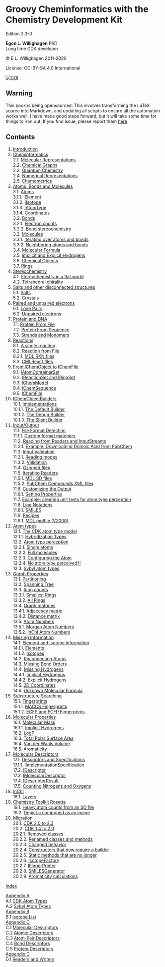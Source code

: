 # Groovy Cheminformatics with the Chemistry Development Kit

<script type="application/ld+json">
{
  "@context":"http://schema.org/",
  "@type":"CreativeWork",
  "about":"This text book describes how to write cheminformatics software with Groovy and the Chemistry Development Kit.",
  "audience":[{
    "@type":"Audience","name":"post-docs"
  }],
  "genre":[{
    "@type":"URL","url":"http://edamontology.org/topic_2258"
  }],
  "name":"Groovy Cheminformatics with the Chemistry Development Kit",
  "author":[{
    "@type":"Person",
    "name":"Egon Willighagen",
    "identifier":"0000-0001-7542-0286"
  }],
  "keywords":"cheminformatics, chemoinformatics, java, Groovy, Chemistry Development Kit, CDK",
  "license":"CC BY-SA 4.0",
  "url": "https://egonw.github.io/cdkbook/",
  "version":"2.3-0"
}
</script>


Edition 2.3-0

**Egon L. Willighagen** PhD<br />
Long time CDK developer

© E.L. Willighagen 2011-2020

License: CC-BY-SA 4.0 International

[![DOI](https://zenodo.org/badge/163004968.svg)](https://zenodo.org/badge/latestdoi/163004968)

## Warning

This book is being opensourced. This involves transforming the LaTeX source into Markdown,
and updating all scripts to ensure all the automation works well. I have made good
steps forward, but it will take some time for things to iron out. If you find issue,
please report them [here](https://github.com/egonw/cdkbook/issues).

## Contents

1. [Introduction](introduction.md) <br />
2. [Cheminformatics](cheminfo.md) <br />
2.1. [Molecular Representations](cheminfo.md#molecular-representations) <br />
2.2. [Chemical Graphs](cheminfo.md#chemical-graphs) <br />
2.3. [Quantum Chemistry](cheminfo.md#quantum-chemistry) <br />
2.4. [Numerical Representations](cheminfo.md#numerical-representations) <br />
2.5. [Chemometrics](cheminfo.md#chemometrics) <br />
3. [Atoms, Bonds and Molecules](atomsbonds.md) <br />
3.1. [Atoms](atomsbonds.md#atoms) <br />
3.1.1. [IElement](atomsbonds.md#ielement) <br />
3.1.2. [IIsotope](atomsbonds.md#iisotope) <br />
3.1.3. [IAtomType](atomsbonds.md#iatomtype) <br />
3.1.4. [Coordinates](atomsbonds.md#coordinates) <br />
3.2. [Bonds](atomsbonds.md#bonds) <br />
3.2.1. [Electron counts](atomsbonds.md#electron-counts) <br />
3.2.2. [Bond stereochemistry](atomsbonds.md#bond-stereochemistry) <br />
3.3. [Molecules](atomsbonds.md#molecules) <br />
3.3.1. [Iterating over atoms and bonds](atomsbonds.md#iterating-over-atoms-and-bonds) <br />
3.3.2. [Neighboring atoms and bonds](atomsbonds.md#neighboring-atoms-and-bonds) <br />
3.4. [Molecular Formula](atomsbonds.md#molecular-formula) <br />
3.5. [Implicit and Explicit Hydrogens](atomsbonds.md#implicit-and-explicit-hydrogens) <br />
3.6. [Chemical Objects](atomsbonds.md#chemical-objects) <br />
3.7. [Rings](atomsbonds.md#rings) <br />
4. [Stereochemistry](stereo.md) <br />
4.1. [Stereochemistry in a flat world](stereo.md#stereochemistry-in-a-flat-world) <br />
4.2. [Tetrahedral chirality](stereo.md#tetrahedral-chirality) <br />
5. [Salts and other disconnected structures](salts.md) <br />
5.1. [Salts](salts.md#salts) <br />
5.2. [Crystals](salts.md#crystals) <br />
6. [Paired and unpaired electrons](unpairedelectrons.md) <br />
6.1. [Lone Pairs](unpairedelectrons.md#lone-pairs) <br />
6.2. [Unpaired electrons](unpairedelectrons.md#unpaired-electrons) <br />
7. [Protein and DNA](protein.md) <br />
7.1. [Protein From File](protein.md#protein-from-file) <br />
7.2. [Protein From Sequence](protein.md#protein-from-sequence) <br />
7.3. [Strands and Monomers](protein.md#strands-and-monomers) <br />
8. [Reactions](reaction.md) <br />
8.1. [A single reaction](reaction.md#a-single-reaction) <br />
8.2. [Reaction from File](reaction.md#reaction-from-file) <br />
8.2.1. [MDL RXN files](reaction.md#mdl-rxn-files) <br />
8.3. [CMLReact files](reaction.md#cmlreact-files) <br />
9. [From IChemObject to IChemFile](chemobject.md) <br />
9.1. [IAtomContainerSet](chemobject.md#iatomcontainerset) <br />
9.2. [IReactionSet and IRingSet](chemobject.md#ireactionset-and-iringset) <br />
9.3. [IChemModel](chemobject.md#ichemmodel) <br />
9.4. [IChemSequence](chemobject.md#ichemsequence) <br />
9.5. [IChemFile](chemobject.md#ichemfile) <br />
10. [IChemObjectBuilders](builders.md) <br />
10.1. [Implementations](builders.md#implementations) <br />
10.1.1. [The Default Builder](builders.md#the-default-builder) <br />
10.1.2. [The Debug Builder](builders.md#the-debug-builder) <br />
10.1.3. [The Silent Builder](builders.md#the-silent-builder) <br />
11. [Input/Output](io.md) <br />
11.1. [File Format Detection](io.md#file-format-detection) <br />
11.1.1. [Custom format matchers](io.md#custom-format-matchers) <br />
11.2. [Reading from Readers and InputStreams](io.md#reading-from-readers-and-inputstreams) <br />
11.2.1. [Example: Downloading Domoic Acid from PubChem](io.md#example:-downloading-domoic-acid-from-pubchem) <br />
11.3. [Input Validation](io.md#input-validation) <br />
11.3.1. [Reading modes](io.md#reading-modes) <br />
11.3.2. [Validation](io.md#validation) <br />
11.4. [Gzipped files](io.md#gzipped-files) <br />
11.5. [Iterating Readers](io.md#iterating-readers) <br />
11.5.1. [MDL SD files](io.md#mdl-sd-files) <br />
11.5.2. [PubChem Compounds XML files](io.md#pubchem-compounds-xml-files) <br />
11.6. [Customizing the Output](io.md#customizing-the-output) <br />
11.6.1. [Setting Properties](io.md#setting-properties) <br />
11.7. [Example: creating unit tests for atom type perception](io.md#example:-creating-unit-tests-for-atom-type-perception) <br />
11.8. [Line Notations](io.md#line-notations) <br />
11.8.1. [SMILES](io.md#smiles) <br />
11.9. [Recipes](io.md#recipes) <br />
11.9.1. [MDL molfile (V2000)](io.md#mdl-molfile-(v2000)) <br />
12. [Atom types](atomtype.md) <br />
12.1. [The CDK atom type model](atomtype.md#the-cdk-atom-type-model) <br />
12.1.1. [Hybridization Types](atomtype.md#hybridization-types) <br />
12.2. [Atom type perception](atomtype.md#atom-type-perception) <br />
12.2.1. [Single atoms](atomtype.md#single-atoms) <br />
12.2.2. [Full molecules](atomtype.md#full-molecules) <br />
12.2.3. [Configuring the Atom](atomtype.md#configuring-the-atom) <br />
12.2.4. [No atom type perceived?!](atomtype.md#no-atom-type-perceived?!) <br />
12.3. [Sybyl atom types](atomtype.md#sybyl-atom-types) <br />
13. [Graph Properties](graph.md) <br />
13.1. [Partitioning](graph.md#partitioning) <br />
13.2. [Spanning Tree](graph.md#spanning-tree) <br />
13.3. [Ring counts](graph.md#ring-counts) <br />
13.3.1. [Smallest Rings](graph.md#smallest-rings) <br />
13.3.2. [All Rings](graph.md#all-rings) <br />
13.4. [Graph matrices](graph.md#graph-matrices) <br />
13.4.1. [Adjacency matrix](graph.md#adjacency-matrix) <br />
13.4.2. [Distance matrix](graph.md#distance-matrix) <br />
13.5. [Atom Numbers](graph.md#atom-numbers) <br />
13.5.1. [Morgan Atom Numbers](graph.md#morgan-atom-numbers) <br />
13.5.2. [InChI Atom Numbers](graph.md#inchi-atom-numbers) <br />
14. [Missing Information](missing.md) <br />
14.1. [Element and Isotope information](missing.md#element-and-isotope-information) <br />
14.1.1. [Elements](missing.md#elements) <br />
14.1.2. [Isotopes](missing.md#isotopes) <br />
14.2. [Reconnecting Atoms](missing.md#reconnecting-atoms) <br />
14.3. [Missing Bond Orders](missing.md#missing-bond-orders) <br />
14.4. [Missing Hydrogens](missing.md#missing-hydrogens) <br />
14.4.1. [Implicit Hydrogens](missing.md#implicit-hydrogens) <br />
14.4.2. [Explicit Hydrogens](missing.md#explicit-hydrogens) <br />
14.5. [2D Coordinates](missing.md#2d-coordinates) <br />
14.6. [Unknown Molecular Formula](missing.md#unknown-molecular-formula) <br />
15. [Substructure Searching](substructure.md) <br />
15.1. [Fingerprints](substructure.md#fingerprints) <br />
15.1.1. [MACCS Fingerprints](substructure.md#maccs-fingerprints) <br />
15.1.2. [ECFP and FCFP Fingerprints](substructure.md#ecfp-and-fcfp-fingerprints) <br />
16. [Molecular Properties](properties.md) <br />
16.1. [Molecular Mass](properties.md#molecular-mass) <br />
16.1.1. [Implicit Hydrogens](properties.md#implicit-hydrogens) <br />
16.2. [LogP](properties.md#logp) <br />
16.3. [Total Polar Surface Area](properties.md#total-polar-surface-area) <br />
16.4. [Van der Waals Volume](properties.md#van-der-waals-volume) <br />
16.5. [Aromaticity](properties.md#aromaticity) <br />
17. [Molecular Descriptors](descriptor.md) <br />
17.1. [Descriptors and Specifications](descriptor.md#descriptors-and-specifications) <br />
17.1.1. [IImplementationSpecification](descriptor.md#iimplementationspecification) <br />
17.2. [IDescriptor](descriptor.md#idescriptor) <br />
17.3. [IMolecularDescriptor](descriptor.md#imoleculardescriptor) <br />
17.4. [IDescriptorResult](descriptor.md#idescriptorresult) <br />
17.5. [Counting Nitrogens and Oxygens](descriptor.md#counting-nitrogens-and-oxygens) <br />
18. [InChI](inchi.md) <br />
18.1. [Layers](inchi.md#layers) <br />
19. [Chemistry Toolkit Rosetta](ctr.md) <br />
19.1. [Heavy atom counts from an SD file](ctr.md#heavy-atom-counts-from-an-sd-file) <br />
19.2. [Depict a compound as an image](ctr.md#depict-a-compound-as-an-image) <br />
20. [Migration](migration.md) <br />
20.1. [CDK 2.0 to 2.3](migration.md#cdk-20-to-23) <br />
20.2. [CDK 1.4 to 2.0](migration.md#cdk-14-to-20) <br />
20.2.1. [Removed classes](migration.md#removed-classes) <br />
20.2.2. [Renamed classes and methods](migration.md#renamed-classes-and-methods) <br />
20.2.3. [Changed behavior](migration.md#changed-behavior) <br />
20.2.4. [Constructors that now require a builder](migration.md#constructors-that-now-require-a-builder) <br />
20.2.5. [Static methods that are no longer](migration.md#static-methods-that-are-no-longer) <br />
20.2.6. [IsotopeFactory](migration.md#isotopefactory) <br />
20.2.7. [IFingerPrinter](migration.md#ifingerprinter) <br />
20.2.8. [SMILESGenerator](migration.md#smilesgenerator) <br />
20.2.9. [Aromaticity calculations](migration.md#aromaticity-calculations) <br />

[Index](indexList.md) <br />

[Appendix A](appatomtypes.md) <br />
A.1 [CDK Atom Types](appatomtypes.md#cdk-atom-types) <br />
A.2 [Sybyl Atom Types](appatomtypes.md#sybyl-atom-types) <br />
[Appendix B](appisotopes.md) <br />
B.1 [Isotope List](appisotopes.md) <br />
[Appendix C](appmoldescs.md) <br />
C.1 [Molecular Descriptors](appmoldescs.md#molecular-descriptors) <br />
C.2 [Atomic Descriptors](appmoldescs.md#atomic-descriptors) <br />
C.3 [Atom-Pair Descriptors](appmoldescs.md#atom-pair-descriptors) <br />
C.4 [Bond Descriptors](appmoldescs.md#bond-descriptors) <br />
C.5 [Protein Descriptors](appmoldescs.md#protein-descriptors) <br />
[Appendix D](appfileformats.md) <br />
D.1 [Readers and Writers](appfileformats.md#the-readers-and-writers) <br />
